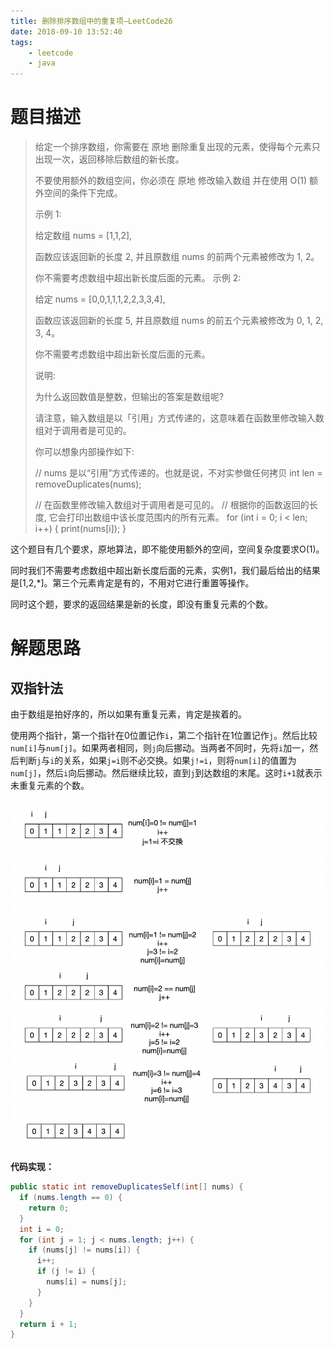 ```yaml
---
title: 删除排序数组中的重复项—LeetCode26
date: 2018-09-10 13:52:40
tags: 
	- leetcode
	- java
---
```


# 题目描述

>给定一个排序数组，你需要在 原地 删除重复出现的元素，使得每个元素只出现一次，返回移除后数组的新长度。
>
>不要使用额外的数组空间，你必须在 原地 修改输入数组 并在使用 O(1) 额外空间的条件下完成。
>
>示例 1:
>
>给定数组 nums = \[1,1,2], 
>
>函数应该返回新的长度 2, 并且原数组 nums 的前两个元素被修改为 1, 2。 
>
>你不需要考虑数组中超出新长度后面的元素。
>示例 2:
>
>给定 nums = \[0,0,1,1,1,2,2,3,3,4],
>
>函数应该返回新的长度 5, 并且原数组 nums 的前五个元素被修改为 0, 1, 2, 3, 4。
>
>你不需要考虑数组中超出新长度后面的元素。
>
>
>说明:
>
>为什么返回数值是整数，但输出的答案是数组呢?
>
>请注意，输入数组是以「引用」方式传递的，这意味着在函数里修改输入数组对于调用者是可见的。
>
>你可以想象内部操作如下:
>
>// nums 是以“引用”方式传递的。也就是说，不对实参做任何拷贝
>int len = removeDuplicates(nums);
>
>// 在函数里修改输入数组对于调用者是可见的。
>// 根据你的函数返回的长度, 它会打印出数组中该长度范围内的所有元素。
>for (int i = 0; i < len; i++) {
>    print(nums\[i]);
>}

这个题目有几个要求，原地算法，即不能使用额外的空间，空间复杂度要求O(1)。

同时我们不需要考虑数组中超出新长度后面的元素，实例1，我们最后给出的结果是\[1,2,\*]。第三个元素肯定是有的，不用对它进行重置等操作。

同时这个题，要求的返回结果是新的长度，即没有重复元素的个数。

<!--more-->

# 解题思路

## 双指针法

由于数组是拍好序的，所以如果有重复元素，肯定是挨着的。

使用两个指针，第一个指针在0位置记作`i`，第二个指针在1位置记作`j`。然后比较`num[i]`与`num[j]`。如果两者相同，则`j`向后挪动。当两者不同时，先将`i`加一，然后判断`j`与`i`的关系，如果`j=i`则不必交换。如果`j!=i`，则将`num[i]`的值置为`num[j]`，然后`i`向后挪动。然后继续比较，直到`j`到达数组的末尾。这时`i+1`就表示未重复元素的个数。

![](https://raw.githubusercontent.com/liunaijie/images/master/20200312183347.png)

**代码实现：**

```java
public static int removeDuplicatesSelf(int[] nums) {
  if (nums.length == 0) {
    return 0;
  }
  int i = 0;
  for (int j = 1; j < nums.length; j++) {
    if (nums[j] != nums[i]) {
      i++;
      if (j != i) {
        nums[i] = nums[j];
      }
    }
  }
  return i + 1;
}
```

